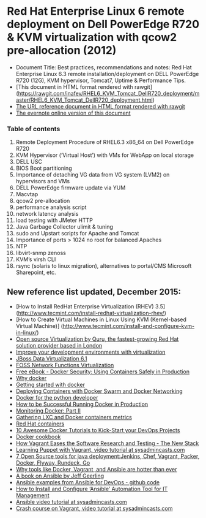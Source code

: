 # Red Hat Enterprise Linux 6 remote deployment on Dell PowerEdge R720 & KVM virtualization with qcow2 pre-allocation (2012)

- Document Title: Best practices, recommendations and notes: Red Hat Enterprise Linux 6.3 remote installation/deployment on DELL PowerEdge R720 (12G), KVM hypervisor, Tomcat7, Uptime &amp; Performance Tips.
- [This document in HTML format rendered with rawgit] (https://rawgit.com/inafev/RHEL6_KVM_Tomcat_DellR720_deployment/master/RHEL6_KVM_Tomcat_DellR720_deployment.html)  
- [The URL reference document in HTML format rendered with rawgit](https://rawgit.com/inafev/RHEL6_KVM_Tomcat_DellR720_deployment/master/URL%20references.html)
- [The evernote online version of this document](http://bit.ly/Ulb98Q )

### Table of contents
1. Remote Deployment Procedure of RHEL6.3 x86_64 on Dell PowerEdge R720
2. KVM Hypervisor (‘Virtual Host’) with VMs for WebApp on local storage
3. DELL USC
4. BIOS Boot partitioning
5. Importance of detaching VG data from VG system (LVM2) on hypervisors and VMs
6. DELL PowerEdge firmware update via YUM
7. Macvtap
8. qcow2 pre-allocation
9. performance analysis script
10. network latency analysis
11. load testing with JMeter HTTP
12. Java Garbage Collector ulimit & tuning
13. sudo and Upstart scripts for Apache and Tomcat
14. Importance of ports > 1024 no root for balanced Apaches
15. NTP
16. libvirt-snmp zenoss
17. KVM’s virsh CLI
18. rsync (solaris to linux migration), alternatives to portal/CMS Microsoft Sharepoint, etc.


## New reference list updated, December 2015:
- [How to Install RedHat Enterprise Virtualization (RHEV) 3.5] (http://www.tecmint.com/install-redhat-virtualization-rhev/)
- [How to Create Virtual Machines in Linux Using KVM (Kernel-based Virtual Machine)] (http://www.tecmint.com/install-and-configure-kvm-in-linux/)
- [Open source Virtualization by Quru, the fastest-growing Red Hat solution provider based in London](https://youtu.be/F2lxJTdfVy8)
- [Improve your development environments with virtualization](http://pyvideo.org/video/3411/improve-your-development-environments-with-virtua)
- [JBoss Data Virtualization 6.1](http://www.ossmentor.com/2015/04/data-virtualization-61-getting-started.html)
- [FOSS Network Functions Virtualization](https://www.opnfv.org) 
- [Free eBook - Docker Security: Using Containers Safely in Production](https://www.openshift.com/promotions/docker-security.html)
- [Why docker](http://www.javacodegeeks.com/2015/11/why-docker.html)
- [Getting started with docker](https://dzone.com/refcardz/getting-started-with-docker-1)
- [Deploying Containers with Docker Swarm and Docker Networking](http://www.javacodegeeks.com/2015/11/deploying-containers-docker-swarm-docker-networking.html)
- [Docker for the python developer](http://talkpython.fm/episodes/show/9/docker-for-the-python-developer)
- [How to be Successful Running Docker in Production](http://www.infoq.com/news/2015/11/running-docker-production)
- [Monitoring Docker: Part II](http://blog.logscape.com/2014/07/monitoring-docker-part-ii/)
- [Gathering LXC and Docker containers metrics](http://blog.docker.com/2013/10/gathering-lxc-docker-containers-metrics/)
- [Red Hat containers](http://www.redhat.com/en/insights/containers)
- [10 Awesome Docker Tutorials to Kick-Start your DevOps Projects](http://www.javacodegeeks.com/2015/11/10-awesome-docker-tutorials-to-kick-start-your-devops-projects.html)
- [Docker cookbook](http://shop.oreilly.com/product/0636920036791.do?sortby=publicationDate)
- [How Vagrant Eases the Software Research and Testing - The New Stack](http://thenewstack.io/vagrant-developers-researchers/)
- [Learning Puppet with Vagrant, video tutorial at sysadmincasts.com](http://sysadmincasts.com/episodes/8-learning-puppet-with-vagrant)
- [7 Open Source tools for java deployment:Jenkins, Chef, Vagrant, Packer, Docker, Flyway, Rundeck, Go](http://www.oraclejavamagazine-digital.com/javamagazine_twitter/20140506?pg=6#pg6)
- [Why tools like Docker, Vagrant, and Ansible are hotter than ever](http://opensource.com/business/15/5/why-Docker-Vagrant-and-Ansible)
- [A book on Ansible by Jeff Geerling](http://www.ansiblefordevops.com/)
- [Ansible examples from Ansible for DevOps - github code](https://github.com/geerlingguy/ansible-for-devops)
- [How to Install and Configure ‘Ansible’ Automation Tool for IT Management](http://www.tecmint.com/install-and-configure-ansible-automation-tool-in-linux/)
- [Ansible video tutorial at sysadmincasts.com](https://sysadmincasts.com/episodes/43-19-minutes-with-ansible-part-1-4)
- [Crash course on Vagrant, video tutorial at sysadmincasts.com](https://sysadmincasts.com/episodes/42-crash-course-on-vagrant-revised)
